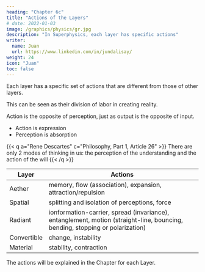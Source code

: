 ```yaml
---
heading: "Chapter 6c"
title: "Actions of the Layers"
# date: 2022-01-03
image: /graphics/physics/gr.jpg
description: "In Superphysics, each layer has specific actions"
writer:
  name: Juan
  url: https://www.linkedin.com/in/jundalisay/
weight: 24
icon: "Juan"
toc: false
---
```



Each layer has a specific set of actions that are different from those of other layers. 

This can be seen as their division of labor in creating reality. 

Action is the opposite of perception, just as output is the opposite of input. 
- Action is expression
- Perception is absorption

{{< q a="Rene Descartes" c="Philosophy, Part 1, Article 26" >}}
There are only 2 modes of thinking in us: the perception of the understanding and the action of the will
{{< /q >}}


Layer | Actions
--- | ---
Aether | memory, flow (association), expansion, attraction/repulsion
Spatial | splitting and isolation of perceptions, force
Radiant | ionformation-carrier, spread (invariance), entanglement, motion (straight-line, bouncing, bending, stopping or polarization)
Convertible | change, instability
Material | stability, contraction

The actions will be explained in the Chapter for each Layer.

